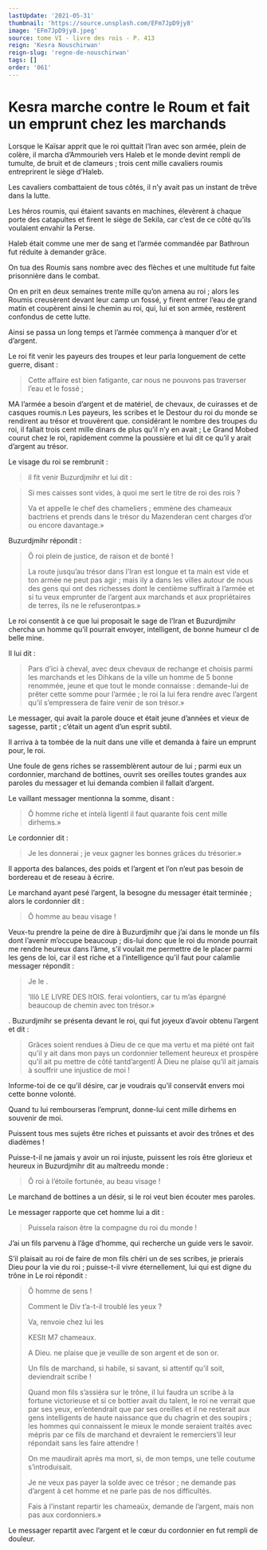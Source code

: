 ```yaml
---
lastUpdate: '2021-05-31'
thumbnail: 'https://source.unsplash.com/EFm7JpD9jy8'
image: 'EFm7JpD9jy8.jpeg'
source: tome VI - livre des rois - P. 413
reign: 'Kesra Nouschirwan'
reign-slug: 'regne-de-nouschirwan'
tags: []
order: '061'
---
```


# Kesra marche contre le Roum et fait un emprunt chez les marchands

Lorsque le Kaïsar apprit que le roi quittait l’Iran avec son armée, plein de colère, il marcha d’Ammourieh vers Haleb et le monde devint rempli de tumulte, de bruit et de clameurs ; trois cent mille cavaliers roumis entreprirent le siège d’Haleb.

Les cavaliers combattaient de tous côtés, il n’y avait pas un instant de trêve dans la lutte.

Les héros roumis, qui étaient savants en machines, élevèrent à chaque porte des catapultes et firent le siège de Sekila, car c’est de ce côté qu’ils voulaient envahir la Perse.

Haleb était comme une mer de sang et l’armée commandée par Bathroun fut réduite à demander grâce.

On tua des Roumis sans nombre avec des flèches et une multitude fut faite prisonnière dans le combat.

On en prit en deux semaines trente mille qu’on amena au roi ; alors les Roumis creusèrent devant leur camp un fossé, y firent entrer l’eau de grand matin et coupèrent ainsi le chemin au roi, qui, lui et son armée, restèrent confondus de cette lutte.

Ainsi se passa un long temps et l’armée commença à manquer d’or et d’argent.

Le roi fit venir les payeurs des troupes et leur parla longuement de cette guerre, disant :

> Cette affaire est bien fatigante, car nous ne pouvons pas traverser l’eau et le fossé ;

MA l’armée a besoin d’argent et de matériel, de chevaux, de cuirasses et de casques roumis.n Les payeurs, les scribes et le Destour du roi du monde se rendirent au trésor et trouvèrent que. considérant le nombre des troupes du roi, il fallait trois cent mille dinars de plus qu’il n’y en avait ; Le Grand Mobed courut chez le roi, rapidement comme la poussière et lui dit ce qu’il y arait d’argent au trésor.

Le visage du roi se rembrunit :

> il fit venir Buzurdjmihr et lui dit :

> Si mes caisses sont vides, à quoi me sert le titre de roi des rois ?
>
> Va et appelle le chef des chameliers ; emmène des chameaux bactriens et prends dans le trésor du Mazenderan cent charges d’or ou encore davantage.»

Buzurdjmihr répondit :

> Ô roi plein de justice, de raison et de bonté !
>
> La route jusqu’au trésor dans l’Iran est longue et ta main est vide et ton armée ne peut pas agir ; mais ily a dans les villes autour de nous des gens qui ont des richesses dont le centième suffirait à l’armée et si tu veux emprunter de l’argent aux marchands et aux propriétaires de terres, ils ne le refuserontpas.»

Le roi consentit à ce que lui proposait le sage de l’Iran et Buzurdjmihr chercha un homme qu’il pourrait envoyer, intelligent, de bonne humeur cl de belle mine.

Il lui dit :

> Pars d’ici à cheval, avec deux chevaux de rechange et choisis parmi les marchands et les Dihkans de la ville un homme de 5 bonne renommée, jeune et que tout le monde connaisse : demande-lui de prêter cette somme pour l’armée ; le roi la lui fera rendre avec l’argent qu’il s’empressera de faire venir de son trésor.»

Le messager, qui avait la parole douce et était jeune d’années et vieux de sagesse, partit ; c’était un agent d’un esprit subtil.

Il arriva à ta tombée de la nuit dans une ville et demanda à faire un emprunt pour, le roi.

Une foule de gens riches se rassemblèrent autour de lui ; parmi eux un cordonnier, marchand de bottines, ouvrit ses oreilles toutes grandes aux paroles du messager et lui demanda combien il fallait d’argent.

Le vaillant messager mentionna la somme, disant :

> Ô homme riche et intelà ligentl il faut quarante fois cent mille dirhems.»

Le cordonnier dit :

> Je les donnerai ; je veux gagner les bonnes grâces du trésorier.»

Il apporta des balances, des poids et l’argent et l’on n’eut pas besoin de bordereau et de reseau à écrire.

Le marchand ayant pesé l’argent, la besogne du messager était terminée ; alors le cordonnier dit :

> Ô homme au beau visage !

Veux-tu prendre la peine de dire à Buzurdjmihr que j’ai dans le monde un fils dont l’avenir m’occupe beaucoup ; dis-lui donc que le roi du monde pourrait me rendre heureux dans l’âme, s’il voulait me permettre de le placer parmi les gens de loi, car il est riche et a l’intelligence qu’il faut pour calamlie messager répondit :

> Je le .
>
> ’lllô LE LIVRE DES ItOlS. ferai volontiers, car tu m’as épargné beaucoup de chemin avec ton trésor.»

.
Buzurdjmihr se présenta devant le roi, qui fut joyeux d’avoir obtenu l’argent et dit :

> Grâces soient rendues à Dieu de ce que ma vertu et ma piété ont fait qu’il y ait dans mon pays un cordonnier tellement heureux et prospère qu’il ait pu mettre de côté tantd’argentl À Dieu ne plaise qu’il ait jamais à souffrir une injustice de moi !

Informe-toi de ce qu’il désire, car je voudrais qu’il conservât envers moi cette bonne volonté.

Quand tu lui rembourseras l’emprunt, donne-lui cent mille dirhems en souvenir de moi.

Puissent tous mes sujets être riches et puissants et avoir des trônes et des diadèmes !

Puisse-t-il ne jamais y avoir un roi injuste, puissent les rois être glorieux et heureux in Buzurdjmihr dit au maîtreedu monde :

> Ô roi à l’étoile fortunée, au beau visage !

Le marchand de bottines a un désir, si le roi veut bien écouter mes paroles.

Le messager rapporte que cet homme lui a dit :

> Puissela raison être la compagne du roi du monde !

J’ai un fils parvenu à l’âge d’homme, qui recherche un guide vers le savoir.

S’il plaisait au roi de faire de mon fils chéri un de ses scribes, je prierais Dieu pour la vie du roi ; puisse-t-il vivre éternellement, lui qui est digne du trône in Le roi répondit :

> Ô homme de sens !
>
> Comment le Div t’a-t-il troublé les yeux ?
>
> Va, renvoie chez lui les
>
> KESIt M7 chameaux.
>
> A Dieu. ne plaise que je veuille de son argent et de son or.
>
> Un fils de marchand, si habile, si savant, si attentif qu’il soit, deviendrait scribe !
>
> Quand mon fils s’assiéra sur le trône, il lui faudra un scribe à la fortune victorieuse et si ce bottier avait du talent, le roi ne verrait que par ses yeux, en’entendrait que par ses oreilles et il ne resterait aux gens intelligents de haute naissance que du chagrin et des soupirs ; les hommes qui connaissent le mieux le monde seraient traités avec mépris par ce fils de marchand et devraient le remerciers’il leur répondait sans les faire attendre !
>
> On me maudirait après ma mort, si, de mon temps, une telle coutume s’introduisait.
>
> Je ne veux pas payer la solde avec ce trésor ; ne demande pas d’argent à cet homme et ne parle pas de nos difficultés.
>
> Fais à l’instant repartir les chameaüx, demande de l’argent, mais non pas aux cordonniers.»

Le messager repartit avec l’argent et le cœur du cordonnier en fut rempli de douleur.
